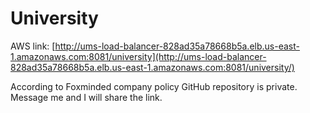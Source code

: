 # University

AWS link:
[http://ums-load-balancer-828ad35a78668b5a.elb.us-east-1.amazonaws.com:8081/university](http://ums-load-balancer-828ad35a78668b5a.elb.us-east-1.amazonaws.com:8081/university/)

According to Foxminded company policy GitHub repository is private. <br>
Message me and I will share the link.
